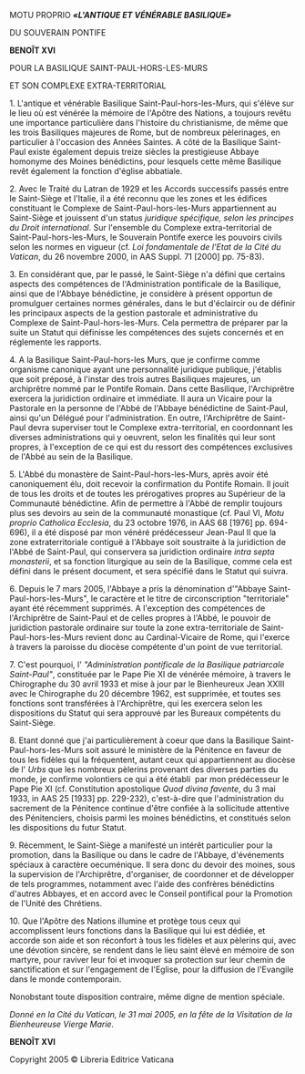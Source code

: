 MOTU PROPRIO ***«L'ANTIQUE ET VÉNÉRABLE BASILIQUE»***

DU SOUVERAIN PONTIFE

**BENOÎT XVI**

POUR LA BASILIQUE SAINT-PAUL-HORS-LES-MURS

ET SON COMPLEXE EXTRA-TERRITORIAL

1. L'antique et vénérable Basilique Saint-Paul-hors-les-Murs, qui s'élève sur le lieu où est vénérée la mémoire de l'Apôtre des Nations, a toujours revêtu une importance particulière dans l'histoire du christianisme, de même que les trois Basiliques majeures de Rome, but de nombreux pèlerinages, en particulier à l'occasion des Années Saintes. A côté de la Basilique Saint-Paul existe également depuis treize siècles la prestigieuse Abbaye homonyme des Moines bénédictins, pour lesquels cette même Basilique revêt également la fonction d'église abbatiale.

2. Avec le Traité du Latran de 1929 et les Accords successifs passés entre le Saint-Siège et l'Italie, il a été reconnu que les zones et les édifices constituant le Complexe de Saint-Paul-hors-les-Murs appartiennent au Saint-Siège et jouissent d'un status *juridique spécifique, selon les principes du Droit international*. Sur l'ensemble du Complexe extra-territorial de Saint-Paul-hors-les-Murs, le Souverain Pontife exerce les pouvoirs civils selon les normes en vigueur (cf. *Loi fondamentale de l'Etat de la Cité du Vatican*, du 26 novembre 2000, in AAS Suppl. 71 \[2000\] pp. 75-83).

3. En considérant que, par le passé, le Saint-Siège n'a défini que certains aspects des compétences de l'Administration pontificale de la Basilique, ainsi que de l'Abbaye bénédictine, je considère à présent opportun de promulguer certaines normes générales, dans le but d'éclaircir ou de définir les principaux aspects de la gestion pastorale et administrative du Complexe de Saint-Paul-hors-les-Murs. Cela permettra de préparer par la suite un Statut qui définisse les compétences des sujets concernés et en réglemente les rapports.

4. A la Basilique Saint-Paul-hors-les Murs, que je confirme comme organisme canonique ayant une personnalité juridique publique, j'établis que soit préposé, à l'instar des trois autres Basiliques majeures, un archiprêtre nommé par le Pontife Romain. Dans cette Basilique, l'Archiprêtre exercera la juridiction ordinaire et immédiate. Il aura un Vicaire pour la Pastorale en la personne de l'Abbé de l'Abbaye bénédictine de Saint-Paul, ainsi qu'un Délégué pour l'administration. En outre, l'Archiprêtre de Saint-Paul devra superviser tout le Complexe extra-territorial, en coordonnant les diverses administrations qui y oeuvrent, selon les finalités qui leur sont propres, à l'exception de ce qui est du ressort des compétences exclusives de l'Abbé au sein de la Basilique.

5. L'Abbé du monastère de Saint-Paul-hors-les-Murs, après avoir été canoniquement élu, doit recevoir la confirmation du Pontife Romain. Il jouit de tous les droits et de toutes les prérogatives propres au Supérieur de la Communauté bénédictine. Afin de permettre à l'Abbé de remplir toujours plus ses devoirs au sein de la communauté monastique (cf. Paul VI, *Motu proprio* *Catholica Ecclesia*, du 23 octobre 1976, in AAS 68 \[1976\] pp. 694-696), il a été disposé par mon vénéré prédécesseur Jean-Paul II que la zone extraterritoriale contiguë à l'Abbaye soit soustraite à la juridiction de l'Abbé de Saint-Paul, qui conservera sa juridiction ordinaire *intra septa monasterii*, et sa fonction liturgique au sein de la Basilique, comme cela est défini dans le présent document, et sera spécifié dans le Statut qui suivra.

6. Depuis le 7 mars 2005, l'Abbaye a pris la dénomination d'"Abbaye Saint-Paul-hors-les-Murs", le caractère et le titre de circonscription "territoriale" ayant été récemment supprimés. A l'exception des compétences de l'Archiprêtre de Saint-Paul et de celles propres à l'Abbé, le pouvoir de juridiction pastorale ordinaire sur toute la zone extra-territoriale de Saint-Paul-hors-les-Murs revient donc au Cardinal-Vicaire de Rome, qui l'exerce à travers la paroisse du diocèse compétente d'un point de vue territorial.

7. C'est pourquoi, l' *"Administration pontificale de la Basilique patriarcale Saint-Paul"*, constituée par le Pape Pie XI de vénérée mémoire, à travers le Chirographe du 30 avril 1933 et mise à jour par le Bienheureux Jean XXIII avec le Chirographe du 20 décembre 1962, est supprimée, et toutes ses fonctions sont transférées à l'Archiprêtre, qui les exercera selon les dispositions du Statut qui sera approuvé par les Bureaux compétents du Saint-Siège.

8. Etant donné que j'ai particulièrement à coeur que dans la Basilique Saint-Paul-hors-les-Murs soit assuré le ministère de la Pénitence en faveur de tous les fidèles qui la fréquentent, autant ceux qui appartiennent au diocèse de l' *Urbs* que les nombreux pèlerins provenant des diverses parties du monde, je confirme volontiers ce qui a été établi  par mon prédécesseur le Pape Pie XI (cf. Constitution apostolique *Quod divina favente*, du 3 mai 1933, in AAS 25 \[1933\] pp. 229-232), c'est-à-dire que l'administration du sacrement de la Pénitence continue d'être confiée à la sollicitude attentive des Pénitenciers, choisis parmi les moines bénédictins, et constitués selon les dispositions du futur Statut.

9. Récemment, le Saint-Siège a manifesté un intérêt particulier pour la promotion, dans la Basilique ou dans le cadre de l'Abbaye, d'événements spéciaux à caractère oecuménique. Il sera donc du devoir des moines, sous la supervision de l'Archiprêtre, d'organiser, de coordonner et de développer de tels programmes, notamment avec l'aide des confrères bénédictins d'autres Abbayes, et en accord avec le Conseil pontifical pour la Promotion de l'Unité des Chrétiens.

10. Que l'Apôtre des Nations illumine et protège tous ceux qui accomplissent leurs fonctions dans la Basilique qui lui est dédiée, et accorde son aide et son réconfort à tous les fidèles et aux pèlerins qui, avec une dévotion sincère, se rendent dans le lieu saint élevé en mémoire de son martyre, pour raviver leur foi et invoquer sa protection sur leur chemin de sanctification et sur l'engagement de l'Eglise, pour la diffusion de l'Evangile dans le monde contemporain.

Nonobstant toute disposition contraire, même digne de mention spéciale.

*Donné en la Cité du Vatican, le 31 mai 2005, en la fête de la Visitation de la Bienheureuse Vierge Marie.*

**BENOÎT XVI**

Copyright 2005 © Libreria Editrice Vaticana